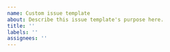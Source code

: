 ```yaml
---
name: Custom issue template
about: Describe this issue template's purpose here.
title: ''
labels: ''
assignees: ''
---
```


<!-- This is a generic issue template. Please customize it for your project's specific needs or remove it if not used. -->
